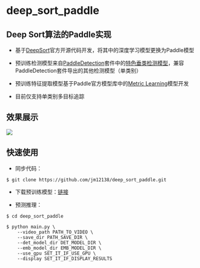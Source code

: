# **deep_sort_paddle**

## **Deep Sort算法的Paddle实现**

* 基于[DeepSort](https://github.com/nwojke/deep_sort)官方开源代码开发，将其中的深度学习模型更换为Paddle模型

* 预训练检测模型来自[PaddleDetection](https://github.com/PaddlePaddle/PaddleDetection)套件中的[特色垂类检测模型](https://github.com/PaddlePaddle/PaddleDetection/blob/release/0.4/docs/featured_model/CONTRIB_cn.md)，兼容PaddleDetection套件导出的其他检测模型（单类别）

* 预训练特征提取模型基于Paddle官方模型库中的[Metric Learning](https://github.com/PaddlePaddle/models/tree/develop/PaddleCV/metric_learning)模型开发

* 目前仅支持单类别多目标追踪

## **效果展示**

![](https://ai-studio-static-online.cdn.bcebos.com/f1225a0ec9a04fb794351efdcedc3709e9004f68f96b4f1c96d7a59cfe5f5be7)

## **快速使用**

* 同步代码：

```shell
$ git clone https://github.com/jm12138/deep_sort_paddle.git
```

* 下载预训练模型：[链接](http://bj.bcebos.com/v1/ai-studio-online/7e9d35a4c3f74a5b8d86220af0a082bb1b98e718ec084d149790bcf3dbb291bb?responseContentDisposition=attachment%3B%20filename%3Dmodel.zip&authorization=bce-auth-v1%2F0ef6765c1e494918bc0d4c3ca3e5c6d1%2F2020-11-13T07%3A01%3A51Z%2F-1%2F%2F65900c82aabcc6a3614094aeda14cdbd56ec00b63f845acbf034168b15883278)

* 预测推理：
```shell
$ cd deep_sort_paddle

$ python main.py \
    --video_path PATH_TO_VIDEO \
    --save_dir PATH_SAVE_DIR \
    --det_model_dir DET_MODEL_DIR \
    --emb_model_dir EMB_MODEL_DIR \
    --use_gpu SET_IT_IF_USE_GPU \
    --display SET_IT_IF_DISPLAY_RESULTS  
```